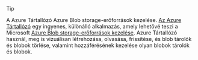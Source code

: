 > [!TIP]
> 
> A Azure Tártallózó Azure Blob storage-erőforrások kezelése. 
> [Az Azure Tártallózó](https://azure.microsoft.com/features/storage-explorer/) egy ingyenes, különálló alkalmazás, amely lehetővé teszi a Microsoft [Azure Blob storage-erőforrások kezelése](../articles/vs-azure-tools-storage-explorer-blobs.md). Azure Tártallózó használ, meg is vizuálisan létrehozása, olvasása, frissítése, és blob tárolók és blobok törlése, valamint hozzáférésének kezelése olyan blobok tárolók és blobok.


